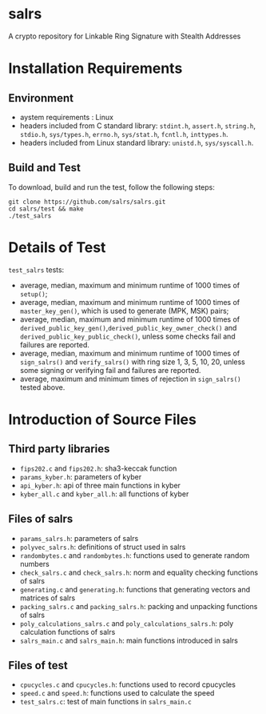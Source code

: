 # salrs
A crypto repository for Linkable Ring Signature with Stealth Addresses

# Installation Requirements

## Environment

* aystem requirements : Linux
* headers included from C standard library: `stdint.h`, `assert.h`, `string.h`, `stdio.h`, `sys/types.h`, `errno.h`, `sys/stat.h`, `fcntl.h`, `inttypes.h`.
* headers included from Linux standard library: `unistd.h`, `sys/syscall.h`.

## Build and Test
To download, build and run the test, follow the following steps:

```
git clone https://github.com/salrs/salrs.git
cd salrs/test && make
./test_salrs
``` 


# Details of Test

`test_salrs` tests:
* average, median, maximum and minimum runtime of 1000 times of `setup()`;
* average, median, maximum and minimum runtime of 1000 times of `master_key_gen()`, which is used to generate (MPK, MSK) pairs;
* average, median, maximum and minimum runtime of 1000 times of `derived_public_key_gen()`,`derived_public_key_owner_check()` and `derived_public_key_public_check()`, unless some checks fail and failures are reported.
* average, median, maximum and minimum runtime of 1000 times of `sign_salrs()` and `verify_salrs()` with ring size 1, 3, 5, 10, 20, unless some signing or verifying fail and failures are reported.
* average, maximum and minimum times of rejection in `sign_salrs()` tested above.


# Introduction of Source Files

## Third party libraries
* `fips202.c` and `fips202.h`: sha3-keccak function
* `params_kyber.h`: parameters of kyber
* `api_kyber.h`: api of three main functions in kyber
* `kyber_all.c` and `kyber_all.h`: all functions of kyber

## Files of salrs
* `params_salrs.h`: parameters of salrs
* `polyvec_salrs.h`: definitions of struct used in salrs
* `randombytes.c` and `randombytes.h`: functions used to generate random numbers
* `check_salrs.c` and `check_salrs.h`: norm and equality checking functions of salrs
* `generating.c` and `generating.h`: functions that generating vectors and matrices of salrs
* `packing_salrs.c` and `packing_salrs.h`: packing and unpacking functions of salrs
* `poly_calculations_salrs.c` and `poly_calculations_salrs.h`: poly calculation functions of salrs
* `salrs_main.c` and `salrs_main.h`: main functions introduced in salrs 

## Files of test
* `cpucycles.c` and `cpucycles.h`: functions used to record cpucycles
* `speed.c` and `speed.h`: functions used to calculate the speed
* `test_salrs.c`: test of main functions in `salrs_main.c`

